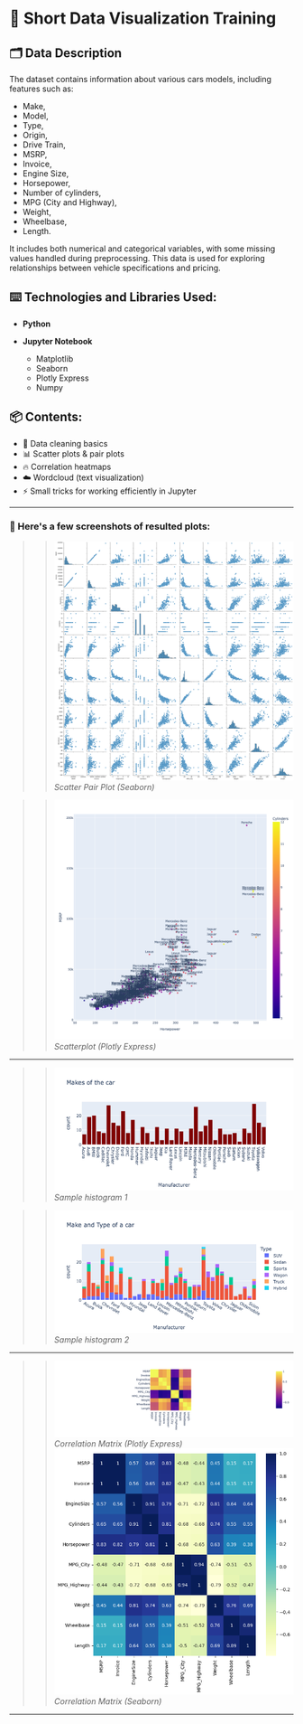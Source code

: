 # 📓 Short Data Visualization Training

## 🗂️ Data Description

The dataset contains information about various cars models, including features such as:
  - Make,
  - Model,
  - Type,
  - Origin,
  - Drive Train,
  - MSRP,
  - Invoice,
  - Engine Size,
  - Horsepower,
  - Number of cylinders,
  - MPG (City and Highway),
  - Weight,
  - Wheelbase,
  - Length.  

It includes both numerical and categorical variables, with some missing values handled during preprocessing. This data is used for exploring relationships between vehicle specifications and pricing.  

## ⌨️ Technologies and Libraries Used:
- **Python**
- **Jupyter Notebook**
  
  - Matplotlib  
  - Seaborn  
  - Plotly Express
  - Numpy  

## 📦 Contents:

- 🧹 Data cleaning basics
- 📊 Scatter plots & pair plots
- 🔥 Correlation heatmaps
- ☁️ Wordcloud (text visualization)
- ⚡️ Small tricks for working efficiently in Jupyter  

---

### 📸 Here's a few screenshots of resulted plots:  

>> ![Scatter Pair Plot (Seaborn)](plots/seaborn_scatter_pairplot.png/)  
*Scatter Pair Plot (Seaborn)*

>> ![ScatterPlot (Plotly Express)](plots/scatterplot_plotly_express.png/)  
*Scatterplot (Plotly Express)*  

---

>> ![Sample Histogram](plots/histogram1.png/)  
*Sample histogram 1*  

>> ![Sample Histogram](plots/histogram2.png/)  
*Sample histogram 2*  

---

>> ![Correlation Matrix (Plotly Express)](plots/correlation_plotly_express.png/)  
*Correlation Matrix (Plotly Express)*
>> ![Correlation Matrix (Seaborn)](plots/correlation_seaborn.png/)  
*Correlation Matrix (Seaborn)*

---
